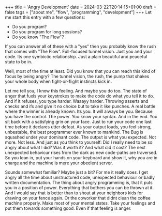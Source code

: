 +++
title = 'Angry Development'
date = 2024-03-22T20:14:15+01:00
draft = false
tags = ["about me", "flow", "programming", "development"]
+++
Let me start this entry with a few questions:
- Do you program?
- Do you program for long sessions?
- Do you know "The Flow"?

If you can answer all of these with a "yes" then you probably know the rush that comes with "The Flow". 
Full-focused tunnel vision.
Just you and your code. 
Its one symbiotic relationship.
Just a plain beautiful and peaceful state to be in.

Well, most of the time at least. Did you know that you can reach this kind of focus by being angry?
The tunnel vision, the rush, the pump that shakes your whole body when fight-or-flight instincts kick in.

Let me tell you, I know this feeling. And maybe you do too. The state of anger that fuels your keystrokes 
to make the code do what you tell it to do. And if it refuses, you type harder. Waaayy harder.
Throwing asserts and checks and ifs and give it no choice but to take it like punches.
A real battle where the winner is already known. Its you. It will always be you. Because you have the control. The power. You know your syntax.
And in the end. You sit back with a satisfying grin on your face. 
Just to run your code one last time before it declares utter defeat. 
As your output loads, you feel strong, unbeatable, the best programmer ever known to mankind. 
The Bug is squashed under your dominant code. The output is what you expected. Not more. Not less.
And just as you think to yourself: Did I really need to be so angry about what I did? Was it worth it? And what did it cost?
The next unexpected behaviour rises from the dark as new code-paths are traversed.
So you lean in, put your hands on your keyboard and show it, why you are in charge and the machine is mere your obedient server.

Sounds somewhat familiar? Maybe just a bit? For me it really does. I get angry all the time about unstructured code, unexpected behaviour or badly written documentation.
The thing about angry programming is, that it puts you in a position of power. Everything that bothers you can be thrown at it. 
And I would say that is better than to shout at your neighbors kids for drawing on your fence again. Or the coworker that didnt clean the coffee machine properly.
Make most of your mental states. Take your feelings and put them towards something good. Even if that feeling is anger. 

